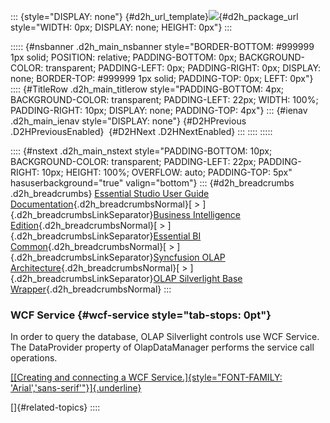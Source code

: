 ::: {style="DISPLAY: none"}
[](ms-xhelp:///?Id=d2h_url_template){#d2h_url_template}![](!package_url!){#d2h_package_url style="WIDTH: 0px; DISPLAY: none; HEIGHT: 0px"}
:::

::::: {#nsbanner .d2h_main_nsbanner style="BORDER-BOTTOM: #999999 1px solid; POSITION: relative; PADDING-BOTTOM: 0px; BACKGROUND-COLOR: transparent; PADDING-LEFT: 0px; PADDING-RIGHT: 0px; DISPLAY: none; BORDER-TOP: #999999 1px solid; PADDING-TOP: 0px; LEFT: 0px"}
:::: {#TitleRow .d2h_main_titlerow style="PADDING-BOTTOM: 4px; BACKGROUND-COLOR: transparent; PADDING-LEFT: 22px; WIDTH: 100%; PADDING-RIGHT: 10px; DISPLAY: none; PADDING-TOP: 4px"}
::: {#ienav .d2h_main_ienav style="DISPLAY: none"}
[](ms-xhelp:///?Id=3fc52040-6aeb-41b2-b772-09c204f8be4e){#D2HPrevious .D2HPreviousEnabled}  [](ms-xhelp:///?Id=c4af561c-5904-4dc4-8eaf-ec1e14451e92){#D2HNext .D2HNextEnabled}
:::
::::
:::::

:::: {#nstext .d2h_main_nstext style="PADDING-BOTTOM: 10px; BACKGROUND-COLOR: transparent; PADDING-LEFT: 22px; PADDING-RIGHT: 10px; HEIGHT: 100%; OVERFLOW: auto; PADDING-TOP: 5px" hasuserbackground="true" valign="bottom"}
::: {#d2h_breadcrumbs .d2h_breadcrumbs}
[Essential Studio User Guide Documentation](ms-xhelp:///?Id=12457748-09e3-4d74-a240-8e049cedf030){.d2h_breadcrumbsNormal}[ \> ]{.d2h_breadcrumbsLinkSeparator}[Business Intelligence Edition](ms-xhelp:///?Id=fdf33dd8-62b2-47b9-ad7b-fc50e590bca5){.d2h_breadcrumbsNormal}[ \> ]{.d2h_breadcrumbsLinkSeparator}[Essential BI Common](ms-xhelp:///?Id=51cb28d1-f201-4ea8-9963-a8afa451f64c){.d2h_breadcrumbsNormal}[ \> ]{.d2h_breadcrumbsLinkSeparator}[Syncfusion OLAP Architecture](ms-xhelp:///?Id=07d55e3d-ac73-4f5c-ae15-80ed9100d2ef){.d2h_breadcrumbsNormal}[ \> ]{.d2h_breadcrumbsLinkSeparator}[OLAP Silverlight Base Wrapper](ms-xhelp:///?Id=3fc52040-6aeb-41b2-b772-09c204f8be4e){.d2h_breadcrumbsNormal}
:::

### WCF Service {#wcf-service style="tab-stops: 0pt"}

In order to query the database, OLAP Silverlight controls use WCF Service. The DataProvider property of OlapDataManager performs the service call operations.

[[[Creating and connecting a WCF Service.]{style="FONT-FAMILY: 'Arial','sans-serif'"}]{.underline}](ms-xhelp:///?Id=fd77911d-e883-4bf8-a0b0-fee3352c3121)

[]{#related-topics}
::::
